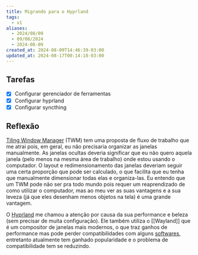 ```yaml
---
title: Migrando para o Hyprland
tags:
  - v1
aliases:
  - 2024/08/09
  - 09/08/2024
  - 2024-08-09
created_at: 2024-08-09T14:46:39-03:00
updated_at: 2024-08-17T00:14:18-03:00
---
```

## Tarefas

- [x] Configurar gerenciador de ferramentas
- [x] Configurar hyprland
- [x] Configurar syncthing

## Reflexão

[Tiling Window Manager](../api/ideias/2024/08/10/Tiling%20Window%20Manager.md) (TWM) tem uma proposta de fluxo de trabalho que me atrai pois, em geral, eu não precisaria organizar as janelas manualmente. As janelas ocultas deveria significar que eu não quero aquela janela (pelo menos na mesma área de trabalho) onde estou usando o computador. O layout e redimensionamento das janelas deveriam seguir uma certa proporção que pode ser calculado, o que facilita que eu tenha que manualmente dimensionar todas elas e organiza-las. Eu entendo que um TWM pode não ser pra todo mundo pois requer um reaprendizado de como utilizar o computador, mas ao meu ver as suas vantagens e a sua leveza (já que eles desenham menos objetos na tela) é uma grande vantagem.

O [Hyprland](../api/ideias/2024/08/10/Hyprland.md) me chamou a atenção por causa da sua performance e beleza (sem precisar de muita configuração). Ele também utiliza o [[Wayland]] que é um compositor de janelas mais modernos, o que traz ganhos de performance mas pode perder compatibilidades com alguns [softwares](../api/sementes/2024/07/02/Software.md), entretanto atualmente tem ganhado popularidade e o problema de compatibilidade tem se reduzindo.